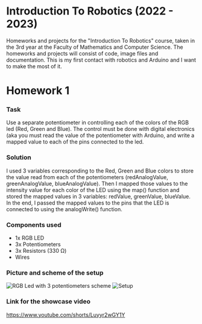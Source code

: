 # Introduction To Robotics (2022 - 2023)
Homeworks and projects for the "Introduction To Robotics" course, taken in the 3rd year at the Faculty of Mathematics and Computer Science. The homeworks and projects will consist of code, image files and documentation. This is my first contact with robotics and Arduino and I want to make the most of it.

# Homework 1
### Task
Use a separate potentiometer in controlling each of the colors of the RGB led (Red, Green and Blue). The control must be done with digital electronics (aka you must read the value of the potentiometer with Arduino, and write a mapped value to each of the pins connected to the led.

### Solution
I used 3 variables corresponding to the Red, Green and Blue colors to store the value read from each of the potentiometers (redAnalogValue, greenAnalogValue, blueAnalogValue). Then I mapped those values to the intensity value for each color of the LED using the map() function and stored the mapped values in 3 variables: redValue, greenValue, blueValue. In the end, I passed the mapped values to the pins that the LED is connected to using the analogWrite() function.

### Components used
- 1x RGB LED
- 3x Potentiometers
- 3x Resistors (330 Ω)
- Wires

### Picture and scheme of the setup

![RGB Led with 3 potentiometers scheme](https://user-images.githubusercontent.com/34553466/198073146-00734fee-80fe-4749-86ed-1c23608bd8ce.png)
![Setup](https://user-images.githubusercontent.com/34553466/198073190-bce97339-9b69-43d1-a48b-790c34924ac2.jpg)

### Link for the showcase video
https://www.youtube.com/shorts/Luyyr2wGY1Y
